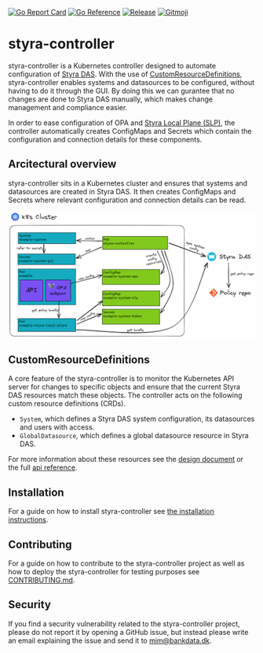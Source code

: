 [![Go Report Card](https://goreportcard.com/badge/github.com/bankdata/styra-controller)](https://goreportcard.com/report/github.com/bankdata/styra-controller)
[![Go Reference](https://pkg.go.dev/badge/github.com/bankdata/styra-controller.svg)](https://pkg.go.dev/github.com/bankdata/styra-controller)
[![Release](https://img.shields.io/github/release/bankdata/styra-controller.svg?style=flat-square)](https://github.com/bankdata/styra-controller/releases/latest)
[![Gitmoji](https://img.shields.io/badge/gitmoji-%20😜%20😍-FFDD67.svg?style=flat-square)](https://gitmoji.dev)

# styra-controller

styra-controller is a Kubernetes controller designed to automate configuration
of [Styra DAS](https://www.styra.com/styra-das/). With the use of 
[CustomResourceDefinitions](https://kubernetes.io/docs/concepts/extend-kubernetes/api-extension/custom-resources/),
styra-controller enables systems and datasources to be configured, without
having to do it through the GUI. By doing this we can gurantee that no changes
are done to Styra DAS manually, which makes change management and compliance
easier.

In order to ease configuration of OPA and
[Styra Local Plane (SLP)](https://docs.styra.com/das/policies/policy-organization/systems/use-styra-local-plane),
the controller automatically creates ConfigMaps and Secrets which contain the
configuration and connection details for these components.

## Arcitectural overview

styra-controller sits in a Kubernetes cluster and ensures that systems and
datasources are created in Styra DAS. It then creates ConfigMaps and Secrets
where relevant configuration and connection details can be read.

<picture>
  <source media="(prefers-color-scheme: dark)" srcset="./docs/images/controller-arch.dark.excalidraw.png">
  <img alt="diagram over the controller architecture" src="./docs/images/controller-arch.light.excalidraw.png">
</picture>

## CustomResourceDefinitions

A core feature of the styra-controller is to monitor the Kubernetes API
server for changes to specific objects and ensure that the current Styra DAS
resources match these objects. The controller acts on the following custom
resource definitions (CRDs).

- `System`, which defines a Styra DAS system configuration, its datasources and
  users with access.
- `GlobalDatasource`, which defines a global datasource resource in Styra DAS.

For more information about these resources see the 
[design document](docs/design.md) 
or the full 
[api reference](docs/apis).

## Installation 

For a guide on how to install styra-controller see 
[the installation instructions](docs/installation.md).

## Contributing

For a guide on how to contribute to the styra-controller project as well as how
to deploy the styra-controller for testing purposes see
[CONTRIBUTING.md](CONTRIBUTING.md).

## Security

If you find a security vulnerability related to the styra-controller project,
please do not report it by opening a GitHub issue, but instead please write an
email explaining the issue and send it to mim@bankdata.dk.
